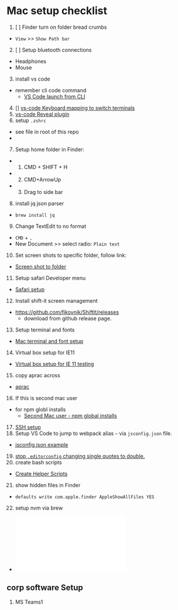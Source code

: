 # Mac setup checklist

1. [ ] Finder turn on folder bread crumbs
  - `View` >> `Show Path bar`
2. [ ] Setup bluetooth connections
  - Headphones
  - Mouse
3. install vs code
  - remember cli code command
    - [VS Code launch from CLI](../vs-code/launch-from-cli.md)
4. [] [vs-code Keyboard mapping to switch terminals](../vs-code/keyboard-mapping.md)
5. [vs-code Reveal plugin](../vs-code/reveal-active-file/reveal-active-file.md)
6. setup `.zshrc`
  - see file in root of this repo
  - 
7. Setup home folder in Finder:
  - 1. CMD + SHIFT + H
  - 2. CMD+ArrowUp
  - 3. Drag to side bar
8. install jq json parser
  - `brew install jq`
9. Change TextEdit to no format
  - `CMD` + `,`
  - New Document >> select radio: `Plain text`
10. Set screen shots to specific folder, follow link:
  - [Screen shot to folder](../screen-shot-to-folder/screen-shot-to-folder.md)
11. Setup safari Developer menu
  - [Safari setup](../safari/safari-setup.md)
12. Install shift-it screen management
  - https://github.com/fikovnik/ShiftIt/releases
    - download from github release page.
13. Setup terminal and fonts
  - [Mac terminal and font setup](../terminal/font-setup.md)
14. Virtual box setup for IE11
  - [Virtual box setup for IE 11 testing](../virutual-box-setup-IE11/virutual-box-setup-IE11.md)
15. copy aprac across
  - [aprac](https://github.com/renewdigital-au/aprac)
16. If this is second mac user
  - for npm globl installs
    - [Second Mac user - npm global installs](../npm-global-second-user/npm-global-second-user.md)
17. [SSH setup](../ssh-setup/ssh-setup.md)
18. Setup VS Code to jump to webpack alias `~` via `jsconfig.json` file.
  - [jsconfig.json example](../vs-code/jsconfig.json)
19. [stop `.editorconfig` changing single quotes to double.](../vs-code/editorconfig)
20. create bash scripts
  - [Create Helper Scripts](../scripts)
21. show hidden files in Finder
  - `defaults write com.apple.finder AppleShowAllFiles YES`
22. setup nvm via brew
  - ![nvm setup](../nvm/nvm-setup.md)

## corp software Setup
1. MS Teams1